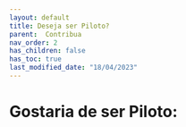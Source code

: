 ```yaml
---
layout: default
title: Deseja ser Piloto?
parent:  Contribua
nav_order: 2
has_children: false
has_toc: true
last_modified_date: "18/04/2023"
---
```


<style>
    p{
        text-align:justify;
        font-family:Verdana;
        font-size:12px;
    }    
</style>

<h1>Gostaria de ser Piloto:</h1>